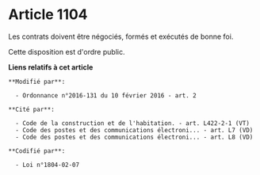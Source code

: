 # Article 1104

Les contrats doivent être négociés, formés et exécutés de bonne foi. 

Cette disposition est d'ordre public.

**Liens relatifs à cet article**

	**Modifié par**:

	  - Ordonnance n°2016-131 du 10 février 2016 - art. 2

	**Cité par**:

	  - Code de la construction et de l'habitation. - art. L422-2-1 (VT)
	  - Code des postes et des communications électroni... - art. L7 (VD)
	  - Code des postes et des communications électroni... - art. L8 (VD)

	**Codifié par**:

	  - Loi n°1804-02-07
